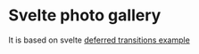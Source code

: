 # Svelte photo gallery

It is based on svelte [deferred transitions example](https://svelte.dev/examples#deferred-transitions)
